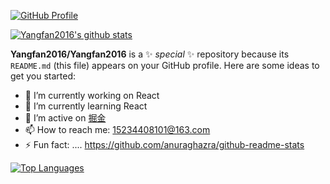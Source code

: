 
[![GitHub Profile](https://github-profile-summary-cards.vercel.app/api/cards/profile-details?username=Yangfan2016&theme=github)](https://github.com/Yangfan2016/Yangfan2016)

[![Yangfan2016's github stats](https://github-readme-stats.vercel.app/api?username=Yangfan2016&show_icons=true)](https://github.com/Yangfan2016/Yangfan2016)


**Yangfan2016/Yangfan2016** is a ✨ _special_ ✨ repository because its `README.md` (this file) appears on your GitHub profile.
Here are some ideas to get you started:
- 🔭 I’m currently working on React
- 🌱 I’m currently learning React
- 👯 I’m active on [掘金](https://juejin.im/user/4054654614250174)
- 📫 How to reach me: 15234408101@163.com
- ⚡ Fun fact: ....
https://github.com/anuraghazra/github-readme-stats


[![Top Languages](https://github-readme-stats.vercel.app/api/top-langs/?username=Yangfan2016&show_icons=true&theme=default&layout=compact&hide=html,css&langs_count=6&hide_border=true)](https://github.com/Yangfan2016/Yangfan2016)
